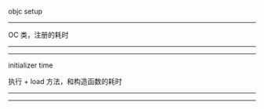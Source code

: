 objc  setup


<hr>




OC 类，注册的耗时



<hr>


<hr>




initializer   time




执行 + load 方法，和构造函数的耗时



<hr>


<hr>





